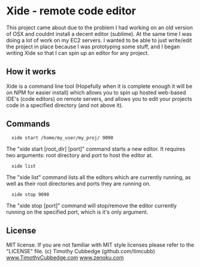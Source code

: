 Xide - remote code editor
=========================

This project came about due to the problem I had working on an old version of OSX and couldnt install a decent editor (sublime). At the same time I was doing a lot of work on my EC2 servers. I wanted to be able to just write/edit the project in place because I was prototyping some stuff, and I began writing Xide so that I can spin up an editor for any project.

How it works
------------

Xide is a command line tool (Hopefully when it is complete enough it will be on NPM for easier install) which allows you to spin up hosted web-based IDE's (code editors) on remote servers, and allows you to edit your projects code in a specified directory (and not above it).


Commands
--------

      xide start /home/my_user/my_proj/ 9090
      
The "xide start [root_dir] [port]" command starts a new editor. It requires two arguments: root directory and port to host the editor at. 
      
      xide list 
      
The "xide list" command lists all the editors which are currently running, as well as their root directories and ports they are running on.
      
      xide stop 9090
      
The "xide stop [port]" command will stop/remove the editor currently running on the specified port, which is it's only argument.


License
-------

MIT license. If you are not familiar with MIT style licenses please refer to the "LICENSE" file.
(c) Timothy Cubbedge (github.com/timcubb) 
www.TimothyCubbedge.com
www.zenoku.com

